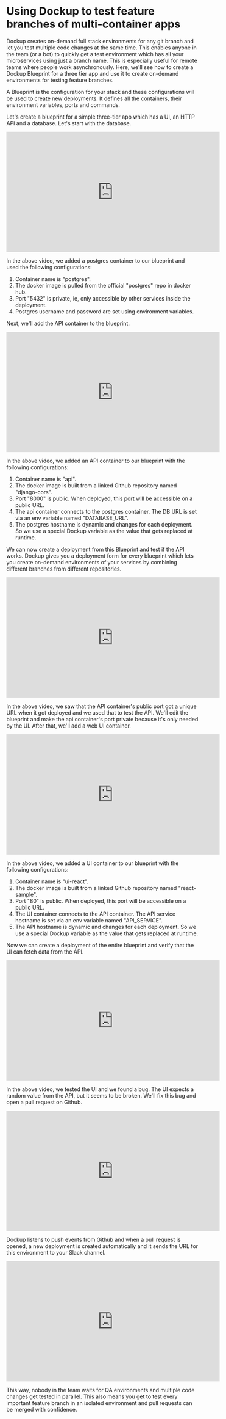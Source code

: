 # Using Dockup to test feature branches of multi-container apps

Dockup creates on-demand full stack environments for any git branch
and let you test multiple code changes at the same time.
This enables anyone in the team (or a bot) to quickly get a test environment
which has all your microservices using just a branch name.
This is especially useful for remote teams where people work asynchronously.
Here, we'll see how to create a Dockup Blueprint for a three tier app and use
it to create on-demand environments for testing feature branches.


A Blueprint is the configuration for your stack and these configurations will
be used to create new deployments. It defines all the containers, their environment
variables, ports and commands.

Let's create a blueprint for a simple three-tier app which has a UI, an HTTP API
and a database. Let's start with the database.


<iframe width="560" height="315" src="https://www.youtube.com/embed/G5ys77AABSE?start=6&end=64" frameborder="0" allow="accelerometer; autoplay; encrypted-media; gyroscope; picture-in-picture" allowfullscreen></iframe>


In the above video, we added a postgres container to our blueprint and used
the following configurations:

1. Container name is "postgres".
2. The docker image is pulled from the official "postgres" repo in docker hub.
3. Port "5432" is private, ie, only accessible by other services inside the deployment.
4. Postgres username and password are set using environment variables.


Next, we'll add the API container to the blueprint.

<iframe width="560" height="315" src="https://www.youtube.com/embed/G5ys77AABSE?start=64&end=130" frameborder="0" allow="accelerometer; autoplay; encrypted-media; gyroscope; picture-in-picture" allowfullscreen></iframe>

In the above video, we added an API container to our blueprint with the following
configurations:

1. Container name is "api".
2. The docker image is built from a linked Github repository named "django-cors".
3. Port "8000" is public. When deployed, this port will be accessible on a public URL.
4. The api container connects to the postgres container. The DB URL is set via an env variable named "DATABASE_URL".
5. The postgres hostname is dynamic and changes for each deployment. So we use a special Dockup variable as the value that gets replaced at runtime.

We can now create a deployment from this Blueprint and test if the API works.
Dockup gives you a deployment form for every blueprint which lets you
create on-demand environments of your services by combining different branches
from different repositories.

<iframe width="560" height="315" src="https://www.youtube.com/embed/G5ys77AABSE?start=130&end=165" frameborder="0" allow="accelerometer; autoplay; encrypted-media; gyroscope; picture-in-picture" allowfullscreen></iframe>

In the above video, we saw that the API container's public port got a unique URL when it got deployed and we used that to test the API.
We'll edit the blueprint and make the api container's port private because it's only needed by the UI.
After that, we'll add a web UI container.

<iframe width="560" height="315" src="https://www.youtube.com/embed/G5ys77AABSE?start=169&end=257" frameborder="0" allow="accelerometer; autoplay; encrypted-media; gyroscope; picture-in-picture" allowfullscreen></iframe>

In the above video, we added a UI container to our blueprint with the following
configurations:

1. Container name is "ui-react".
2. The docker image is built from a linked Github repository named "react-sample".
3. Port "80" is public. When deployed, this port will be accessible on a public URL.
4. The UI container connects to the API container. The API service hostname is set via an env variable named "API_SERVICE".
5. The API hostname is dynamic and changes for each deployment. So we use a special Dockup variable as the value that gets replaced at runtime.

Now we can create a deployment of the entire blueprint and verify that the UI
can fetch data from the API.

<iframe width="560" height="315" src="https://www.youtube.com/embed/G5ys77AABSE?start=260&end=307" frameborder="0" allow="accelerometer; autoplay; encrypted-media; gyroscope; picture-in-picture" allowfullscreen></iframe>

In the above video, we tested the UI and we found a bug. The UI expects a random
value from the API, but it seems to be broken. We'll fix this bug and open a pull
request on Github.

<iframe width="560" height="315" src="https://www.youtube.com/embed/G5ys77AABSE?start=308&end=410" frameborder="0" allow="accelerometer; autoplay; encrypted-media; gyroscope; picture-in-picture" allowfullscreen></iframe>

Dockup listens to push events from Github and when a pull request is opened, a new
deployment is created automatically and it sends the URL for this environment
to your Slack channel.

<iframe width="560" height="315" src="https://www.youtube.com/embed/G5ys77AABSE?start=410" frameborder="0" allow="accelerometer; autoplay; encrypted-media; gyroscope; picture-in-picture" allowfullscreen></iframe>

This way, nobody in the team waits for QA environments and
multiple code changes get tested in parallel. This also means you get to test
every important feature branch in an isolated environment and pull requests
can be merged with confidence.
